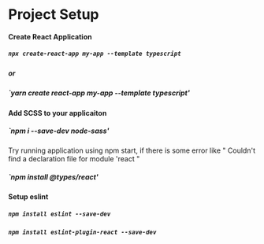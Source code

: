 # Project Setup

#### Create React Application

##### `npx create-react-app my-app --template typescript`

##### or

##### `yarn create react-app my-app --template typescript'

#### Add SCSS to your applicaiton

##### `npm i --save-dev node-sass'

Try running application using npm start, if there is some error like " Couldn't find a declaration file for module 'react "

##### `npm install @types/react'

#### Setup eslint

##### `npm install eslint --save-dev`

##### `npm install eslint-plugin-react --save-dev`